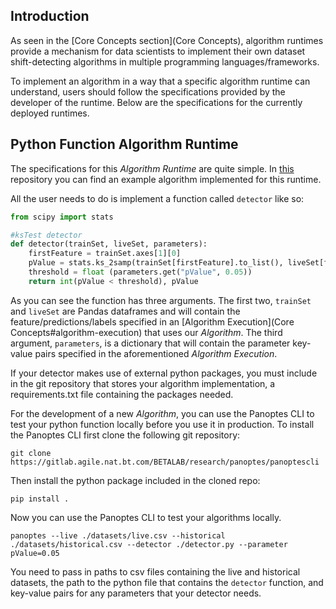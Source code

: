 ## Introduction
As seen in the [Core Concepts section](Core Concepts), algorithm runtimes provide a mechanism for data scientists to implement their own dataset shift-detecting algorithms in multiple programming languages/frameworks.

To implement an algorithm in a way that a specific algorithm runtime can understand, users should follow the specifications provided by the developer of the runtime. Below are the specifications for the currently deployed runtimes.

## Python Function Algorithm Runtime
The specifications for this _Algorithm Runtime_ are quite simple. In [this](https://gitlab.agile.nat.bt.com/BETALAB/research/panoptes/example-algorithm-repo) repository you can find an example algorithm implemented for this runtime.

All the user needs to do is implement a function called `detector` like so:
```python
from scipy import stats

#ksTest detector
def detector(trainSet, liveSet, parameters):
    firstFeature = trainSet.axes[1][0]
    pValue = stats.ks_2samp(trainSet[firstFeature].to_list(), liveSet[firstFeature].to_list())[1]
    threshold = float (parameters.get("pValue", 0.05))
    return int(pValue < threshold), pValue
```
As you can see the function has three arguments. The first two, `trainSet` and `liveSet` are Pandas dataframes and will contain the feature/predictions/labels specified in an [Algorithm Execution](Core Concepts#algorithm-execution) that uses our _Algorithm_. The third argument, `parameters`, is a dictionary that will contain the parameter key-value pairs specified in the aforementioned _Algorithm Execution_.

If your detector makes use of external python packages, you must include in the git repository that stores your algorithm implementation, a requirements.txt file containing the packages needed.

For the development of a new _Algorithm_, you can use the Panoptes CLI to test your python function locally before you use it in production.
To install the Panoptes CLI first clone the following git repository:

`git clone https://gitlab.agile.nat.bt.com/BETALAB/research/panoptes/panoptescli`

Then install the python package included in the cloned repo:

`pip install .`

Now you can use the Panoptes CLI to test your algorithms locally.

`panoptes --live ./datasets/live.csv --historical ./datasets/historical.csv --detector ./detector.py --parameter pValue=0.05`

You need to pass in paths to csv files containing the live and historical datasets, the path to the python file that contains the `detector` function, and key-value pairs for any parameters that your detector needs.

